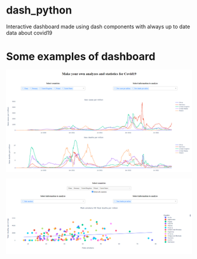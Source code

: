 # dash_python

Interactive dashboard made using dash components with always up to date data about covid19



# Some examples of dashboard 

![First example](/assets/example_1.png)

![Second example](/assets/example_2.png)
